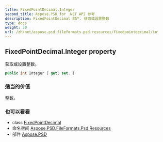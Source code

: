 ```yaml
---
title: FixedPointDecimal.Integer
second_title: Aspose.PSD for .NET API 参考
description: FixedPointDecimal 财产. 获取或设置整数
type: docs
weight: 30
url: /zh/net/aspose.psd.fileformats.psd.resources/fixedpointdecimal/integer/
---
```

## FixedPointDecimal.Integer property

获取或设置整数。

```csharp
public int Integer { get; set; }
```

### 适当的价值

整数。

### 也可以看看

* class [FixedPointDecimal](../)
* 命名空间 [Aspose.PSD.FileFormats.Psd.Resources](../../fixedpointdecimal/)
* 部件 [Aspose.PSD](../../../)



